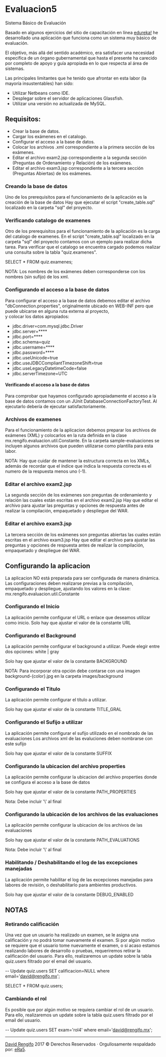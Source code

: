 # Evaluacion5
Sistema B&aacute;sico de Evaluaci&oacute;n

Basado en algunos ejercicios del sitio de capacitaci&oacute;n en l&iacute;nea [edureka!](https://www.edureka.co/) he desarrollado una aplicaci&oacute;n que funciona como un sistema muy b&aacute;sico de evaluaci&oacute;n.

El objetivo, más all&aacute; del sentido acad&eacute;mico, era satisfacer una necesidad especifica de un &oacute;rgano gubernamental que hasta el presente ha carecido por completo de apoyo y guía apropiada en lo que respecta al área de sistemas.

Las principales limitantes que he tenido que afrontar en esta labor (la mayor&iacute;a insustentables) han sido:
- Utilizar Netbeans como IDE.
- Desplegar sobre el servidor de aplicaciones Glassfish.
- Utilizar una versión no  actualizada de MySQL.

## Requisitos:

- Crear la base de datos.
- Cargar los ex&aacute;menes en el catalogo.
- Configurar el acceso a la base de datos.
- Colocar los archivos .xml correspondiente a la primera sección de los ex&aacute;menes.
- Editar el archivo exam2.jsp correspondiente a la segunda sección (Preguntas de Ordenamiento y Relaci&oacute;n) de los ex&aacute;menes.
- Editar el archivo exam3.jsp correspondiente a la tercera sección (Preguntas Abiertas) de los ex&aacute;menes.

### Creando la base de datos

Uno de los prerequisitos para el funcionamiento de la aplicaci&oacute;n es la creaci&oacute;n de la base de datos
Hay que ejecutar el script "create_table.sql" localizado en la carpeta "sql" del proyecto.

### Verificando catalogo de examenes

Otro de los prerequisitos para el funcionamiento de la aplicaci&oacute;n es la carga del catalogo de examenes.
En el script "create_table.sql" localizado en la carpeta "sql" del proyecto contamos con un ejemplo para realizar dicha tarea.
Para verificar que el catalogo se encuentra cargado podemos realizar una consulta sobre la tabla "quiz.examenes".

SELECT * FROM quiz.examenes;

NOTA: Los nombres de los ex&aacute;menes deben corresponderse con los nombres (sin sufijo) de los xml.

### Configurando el acceso a la base de datos

Para configurar el acceso a la base de datos debemos editar el archivo "dbConnection.properties",
originalmente ubicado en WEB-INF pero que puede ubicarse en alguna ruta externa al proyecto,  
y colocar los datos apropiados:

- jdbc.driver=com.mysql.jdbc.Driver
- jdbc.server=****
- jdbc.port=****
- jdbc.schema=quiz
- jdbc.username=****
- jdbc.password=****
- jdbc.useUnicode=true
- jdbc.useJDBCCompliantTimezoneShift=true
- jdbc.useLegacyDatetimeCode=false
- jdbc.serverTimezone=UTC

#### Verificando el acceso a la base de datos

Para comprobar que hayamos configurado apropiadamente el acceso a la base de datos contamos con un JUnit 
DatabaseConnectionFactoryTest. Al ejecutarlo deber&iacute;a de ejecutar satisfactoriamente.

### Archivos de examenes

Para el funcionamiento de la aplicacion debemos preparar los archivos de ex&aacute;menes (XML) y colocarlos en la ruta definida en la clase mx.rengifo.evaluacion.util.Constante.
En la carpeta sample-evaluaciones se incluyen algunos archivos que pueden utilizarse como plantilla para esta labor.

NOTA: Hay que cuidar de mantener la estructura correcta en los XMLs, 
    adem&aacute;s de recordar que el &iacute;ndice que indica la respuesta correcta es el numero de la respuesta menos uno (-1).

### Editar el archivo exam2.jsp

La segunda secci&oacute;n de los ex&aacute;menes son preguntas de ordenamiento y relaci&oacute;n las cuales est&aacute;n escritas en el archivo exam2.jsp
Hay que editar el archivo para ajustar las preguntas y opciones de respuesta antes de realizar la compilaci&oacute;n, empaquetado y despliegue del WAR.

### Editar el archivo exam3.jsp

La tercera secci&oacute;n de los ex&aacute;menes son preguntas abiertas las cuales est&aacute;n escritas en el archivo exam3.jsp
Hay que editar el archivo para ajustar las preguntas y opciones de respuesta antes de realizar la compilaci&oacute;n, empaquetado y despliegue del WAR.

## Configurando la aplicacion

La aplicacion NO est&aacute; preparada para ser configurada de manera din&aacute;mica. 
Las configuraciones deben realizarse previas a la compilaci&oacute;n, empaquetado y despliegue,
ajustando los valores en la clase: mx.rengifo.evaluacion.util.Constante

### Configurando el Inicio

La aplicaci&oacute;n permite configurar el URL o enlace que deseamos utilizar como inicio.
Solo hay que ajustar el valor de la constante URL

### Configurando el Background

La aplicaci&oacute;n permite configurar el background a utilizar. 
Puede elegir entre dos opciones: white | gray

Solo hay que ajustar el valor de la constante BACKGROUND

NOTA: Para incorporar otra opci&oacute;n debe contarse con una imagen background-{color}.jpg
     en la carpeta images/background

### Configurando el Titulo

La aplicaci&oacute;n permite configurar el t&iacute;tulo a utilizar. 

Solo hay que ajustar el valor de la constante TITLE_GRAL

### Configurando el Sufijo a utilizar

La aplicaci&oacute;n permite configurar el sufijo utilizado en el nombrado de las evaluaciones
Los archivos xml de las evaluciones deben nombrarse con este sufijo

Solo hay que ajustar el valor de la constante SUFFIX

### Configurando la ubicacion del archivo properties

La aplicaci&oacute;n permite configurar la ubicacion del archivo properties donde se configura el acceso a la base de datos

Solo hay que ajustar el valor de la constante PATH_PROPERTIES

Nota: Debe incluir '\\' al final

### Configurando la ubicaci&oacute;n de los archivos de las evaluaciones

La aplicaci&oacute;n permite configurar la ubicacion de los archivos de las evaluaciones

Solo hay que ajustar el valor de la constante PATH_EVALUATIONS

Nota: Debe incluir '\\' al final

### Habilitando / Deshabilitando el log de las excepciones manejadas

La aplicaci&oacute;n permite habilitar el log de las excepciones manejadas para labores de revisi&oacute;n,
o deshabilitarlo para ambientes productivos.

Solo hay que ajustar el valor de la constante DEBUG_ENABLED


## NOTAS

### Retirando calificaci&oacute;n

Una vez que un usuario ha realizado un examen, 
se le asigna una calificaci&oacute;n y no podr&aacute; tomar nuevamente el examen.
Si por alg&uacute;n motivo se requiere que el usuario tome nuevamente el examen,
o si acaso estamos realizando labores de desarrollo o pruebas, 
requeriremos retirar la calificaci&oacute;n del usuario. Para ello, 
realizaremos un update sobre la tabla quiz.users filtrado por el email del usuario.

-- Update quiz.users SET calificacion=NULL where email='david@rengifo.mx';

SELECT * FROM quiz.users;

### Cambiando el rol

Es posible que por alg&uacute;n motivo se requiera cambiar el rol de un usuario. Para ello, 
realizaremos un update sobre la tabla quiz.users filtrado por el email del usuario.

-- Update quiz.users SET exam='rol4' where email='david@rengifo.mx';

---
[David Rengifo](http://david.rengifo.mx/) 2017 &#169; Derechos Reservados &middot; Orgullosamente respaldado por: [eRa5](http://era5.mx/).
